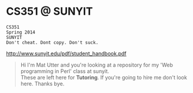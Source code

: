 CS351 @ SUNYIT
==============
```
CS351
Spring 2014
SUNYIT
Don't cheat. Dont copy. Don't suck.
```
http://www.sunyit.edu/pdf/student_handbook.pdf

> Hi I'm Mat Utter and you're looking at a repository for my 'Web programming in Perl' class at sunyit.   
> These are left here for __Tutoring__.
> If you're going to hire me don't look here.
> Thanks bye.


